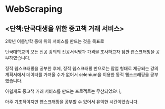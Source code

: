 # WebScraping

## <단책:단국대생을 위한 중고책 거래 서비스>

2학년 여름방학 중에 위의 서비스를 만드는 것을 목표로 

단국대학교의 모든 전공 강의의 전공서적명과 가격을 조사하고자 잠깐 웹스크래핑을 공부하였습니다.


정적 웹스크래핑을 공부한 후에, 정적 웹스크래핑 만으로는 
팝업 형태로 제공되는 강의계획서에서 데이터를 가져올 수가 없어서 
selenium을 이용한 동적 웹스크래핑을 공부했습니다.


아쉽게도 중고책 거래 서비스를 만드는 프로젝트는 무산되었으나, 

아주 기초적이지만 웹스크래핑을 공부할 수 있어서 유익한 시간이었습니다.
